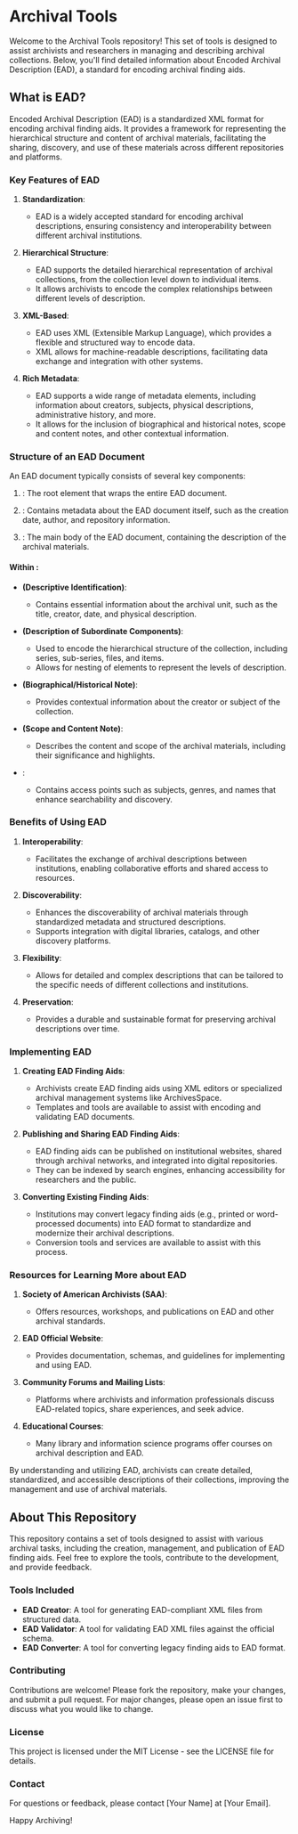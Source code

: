 
# Archival Tools

Welcome to the Archival Tools repository! This set of tools is designed to assist archivists and researchers in managing and describing archival collections. Below, you'll find detailed information about Encoded Archival Description (EAD), a standard for encoding archival finding aids.

## What is EAD?

Encoded Archival Description (EAD) is a standardized XML format for encoding archival finding aids. It provides a framework for representing the hierarchical structure and content of archival materials, facilitating the sharing, discovery, and use of these materials across different repositories and platforms.

### Key Features of EAD

1. **Standardization**:
   - EAD is a widely accepted standard for encoding archival descriptions, ensuring consistency and interoperability between different archival institutions.

2. **Hierarchical Structure**:
   - EAD supports the detailed hierarchical representation of archival collections, from the collection level down to individual items.
   - It allows archivists to encode the complex relationships between different levels of description.

3. **XML-Based**:
   - EAD uses XML (Extensible Markup Language), which provides a flexible and structured way to encode data.
   - XML allows for machine-readable descriptions, facilitating data exchange and integration with other systems.

4. **Rich Metadata**:
   - EAD supports a wide range of metadata elements, including information about creators, subjects, physical descriptions, administrative history, and more.
   - It allows for the inclusion of biographical and historical notes, scope and content notes, and other contextual information.

### Structure of an EAD Document

An EAD document typically consists of several key components:

1. **<ead>**: The root element that wraps the entire EAD document.
   
2. **<eadheader>**: Contains metadata about the EAD document itself, such as the creation date, author, and repository information.
   
3. **<archdesc>**: The main body of the EAD document, containing the description of the archival materials.

#### Within <archdesc>:

- **<did> (Descriptive Identification)**:
  - Contains essential information about the archival unit, such as the title, creator, date, and physical description.
  
- **<dsc> (Description of Subordinate Components)**:
  - Used to encode the hierarchical structure of the collection, including series, sub-series, files, and items.
  - Allows for nesting of elements to represent the levels of description.

- **<bioghist> (Biographical/Historical Note)**:
  - Provides contextual information about the creator or subject of the collection.

- **<scopecontent> (Scope and Content Note)**:
  - Describes the content and scope of the archival materials, including their significance and highlights.

- **<controlaccess>**:
  - Contains access points such as subjects, genres, and names that enhance searchability and discovery.

### Benefits of Using EAD

1. **Interoperability**:
   - Facilitates the exchange of archival descriptions between institutions, enabling collaborative efforts and shared access to resources.
   
2. **Discoverability**:
   - Enhances the discoverability of archival materials through standardized metadata and structured descriptions.
   - Supports integration with digital libraries, catalogs, and other discovery platforms.

3. **Flexibility**:
   - Allows for detailed and complex descriptions that can be tailored to the specific needs of different collections and institutions.
   
4. **Preservation**:
   - Provides a durable and sustainable format for preserving archival descriptions over time.

### Implementing EAD

1. **Creating EAD Finding Aids**:
   - Archivists create EAD finding aids using XML editors or specialized archival management systems like ArchivesSpace.
   - Templates and tools are available to assist with encoding and validating EAD documents.

2. **Publishing and Sharing EAD Finding Aids**:
   - EAD finding aids can be published on institutional websites, shared through archival networks, and integrated into digital repositories.
   - They can be indexed by search engines, enhancing accessibility for researchers and the public.

3. **Converting Existing Finding Aids**:
   - Institutions may convert legacy finding aids (e.g., printed or word-processed documents) into EAD format to standardize and modernize their archival descriptions.
   - Conversion tools and services are available to assist with this process.

### Resources for Learning More about EAD

1. **Society of American Archivists (SAA)**:
   - Offers resources, workshops, and publications on EAD and other archival standards.

2. **EAD Official Website**:
   - Provides documentation, schemas, and guidelines for implementing and using EAD.

3. **Community Forums and Mailing Lists**:
   - Platforms where archivists and information professionals discuss EAD-related topics, share experiences, and seek advice.

4. **Educational Courses**:
   - Many library and information science programs offer courses on archival description and EAD.

By understanding and utilizing EAD, archivists can create detailed, standardized, and accessible descriptions of their collections, improving the management and use of archival materials.

## About This Repository

This repository contains a set of tools designed to assist with various archival tasks, including the creation, management, and publication of EAD finding aids. Feel free to explore the tools, contribute to the development, and provide feedback.

### Tools Included

- **EAD Creator**: A tool for generating EAD-compliant XML files from structured data.
- **EAD Validator**: A tool for validating EAD XML files against the official schema.
- **EAD Converter**: A tool for converting legacy finding aids to EAD format.

### Contributing

Contributions are welcome! Please fork the repository, make your changes, and submit a pull request. For major changes, please open an issue first to discuss what you would like to change.

### License

This project is licensed under the MIT License - see the LICENSE file for details.

### Contact

For questions or feedback, please contact [Your Name] at [Your Email].

Happy Archiving!
